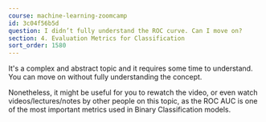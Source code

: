 ```yaml
---
course: machine-learning-zoomcamp
id: 3c04f56b5d
question: I didn’t fully understand the ROC curve. Can I move on?
section: 4. Evaluation Metrics for Classification
sort_order: 1580
---
```


It's a complex and abstract topic and it requires some time to understand. You can move on without fully understanding the concept.

Nonetheless, it might be useful for you to rewatch the video, or even watch videos/lectures/notes by other people on this topic, as the ROC AUC is one of the most important metrics used in Binary Classification models.

